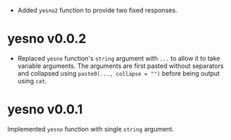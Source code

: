 - Added `yesno2` function to provide two fixed responses.

# yesno v0.0.2

- Replaced `yesno` function's `string` argument with `...` to allow it to take variable arguments.
The arguments are first pasted without separators and collapsed using `paste0(..., collapse = "")` before being output using `cat`.

# yesno v0.0.1

Implemented `yesno` function with single `string` argument.
